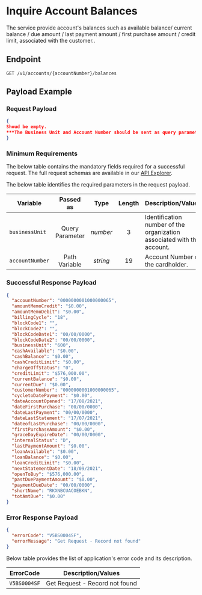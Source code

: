 # Inquire Account Balances

 The service provide account's balances such as available balance/ current balance / due amount / last payment amount / first purchase amount / credit limit, associated with the customer..

## Endpoint

`GET /v1/accounts/{accountNumber}/balances`

## Payload Example

### Request Payload

```json
{
Shoud be empty.
***The Business Unit and Account Number should be sent as query parameters and path variable.***
}
``` 

### Minimum Requirements

The below table contains the mandatory fields required for a successful request. The full request schemas are available in our [API Explorer](../api/?type=get&path=/v1/accounts/{accountNumber}/balances).

The below table identifies the required parameters in the request payload.

| Variable | Passed as | Type | Length | Description/Values |
| -------- | :-------: | :--: | :------------: | ------------------ |
| `businessUnit` | Query Parameter | *number* | 3 | Identification number of the organization associated with the account. |
| `accountNumber` | Path Variable | *string* | 19 | Account Number of the cardholder. |

### Successful Response Payload

```json
{
  "accountNumber": "0000000001000000065",
  "amountMemoCredit": "$0.00",
  "amountMemoDebit": "$0.00",
  "billingCycle": "18",
  "blockCode1": "",
  "blockCode2": "",
  "blockCodeDate1": "00/00/0000",
  "blockCodeDate2": "00/00/0000",
  "businessUnit": "600",
  "cashAvailable": "$0.00",
  "cashBalance": "$0.00",
  "cashCreditLimit": "$0.00",
  "chargeOffStatus": "0",
  "creditLimit": "$576,000.00",
  "currentBalance": "$0.00",
  "currentDue": "$0.00",
  "customerNumber": "0000000001000000065",
  "cycletoDatePayment": "$0.00",
  "dateAccountOpened": "17/08/2021",
  "dateFirstPurchase": "00/00/0000",
  "dateLastPayment": "00/00/0000",
  "dateLastStatement": "17/07/2021",
  "dateofLastPurchase": "00/00/0000",
  "firstPurchaseAmount": "$0.00",
  "graceDayExpireDate": "00/00/0000",
  "internalStatus": "D",
  "lastPaymentAmount": "$0.00",
  "loanAvailable": "$0.00",
  "loanBalance": "$0.00",
  "loanCreditLimit": "$0.00",
  "nextStatementDate": "18/09/2021",
  "openToBuy": "$576,000.00",
  "pastDuePaymentAmount": "$0.00",
  "paymentDueDate": "00/00/0000",
  "shortName": "RKXNBCUACOEBKN",
  "totAmtDue": "$0.00"
}
```

### Error Response Payload

```json
{
  "errorCode": "V5BS0004SF",
  "errorMessage": "Get Request - Record not found"  
}
```

Below table provides the list of application's error code and its description.

| ErrorCode |  Description/Values |
| --------  | ------------------ |
| `V5BS0004SF` | Get Request - Record not found|
